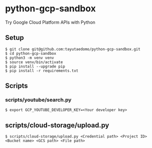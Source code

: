 # python-gcp-sandbox
Try Google Cloud Platform APIs with Python


## Setup
```
$ git clone git@github.com:tayutaedomo/python-gcp-sandbox.git
$ cd python-gcp-sandbox
$ python3 -m venv venv
$ source venv/bin/activate
$ pip install --upgrade pip
$ pip install -r requirements.txt
```

## Scripts
### scripts/youtube/search.py
```
$ export GCP_YOUTUBE_DEVELOPER_KEY=<Your developer key>
```

## scripts/cloud-storage/upload.py
```
$ scripts/cloud-storage/upload.py <Credential path> <Project ID> <Bucket name> <GCS path> <File path>
```
